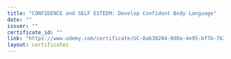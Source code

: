```yaml
---
title: "CONFIDENCE and SELF ESTEEM: Develop Confident Body Language"
date: ""
issuer: ""
certificate_id: ""
link: "https://www.udemy.com/certificate/UC-8a638204-0d0a-4e95-bf7b-763f448664d4/"
layout: certificates
---
```

